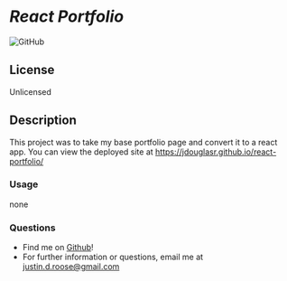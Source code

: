 # **_React Portfolio_**

![GitHub](https://img.shields.io/github/license/jdouglasr/react-portfolio)

## **License**

Unlicensed

## **Description**

This project was to take my base portfolio page and convert it to a react app. You can view the deployed site at https://jdouglasr.github.io/react-portfolio/

### **Usage**

none

### **Questions**

- Find me on [Github](https//github.com/jdouglasr)!
- For further information or questions, email me at justin.d.roose@gmail.com
